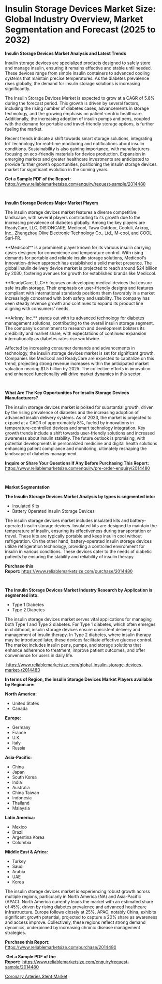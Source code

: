 <p><h1>Insulin Storage Devices Market Size: Global Industry Overview, Market Segmentation and Forecast (2025 to 2032)</h1></p><p><strong>Insulin Storage Devices Market Analysis and Latest Trends</strong></p>
<p><p>Insulin storage devices are specialized products designed to safely store and manage insulin, ensuring it remains effective and stable until needed. These devices range from simple insulin containers to advanced cooling systems that maintain precise temperatures. As the diabetes prevalence rises globally, the demand for insulin storage solutions is increasing significantly.</p><p>The Insulin Storage Devices Market is expected to grow at a CAGR of 5.8% during the forecast period. This growth is driven by several factors, including the rising number of diabetes cases, advancements in storage technology, and the growing emphasis on patient-centric healthcare. Additionally, the increasing adoption of insulin pumps and pens, coupled with the demand for portable and travel-friendly storage options, is further fueling the market. </p><p>Recent trends indicate a shift towards smart storage solutions, integrating IoT technology for real-time monitoring and notifications about insulin conditions. Sustainability is also gaining importance, with manufacturers focusing on eco-friendly materials for device production. Expansion in emerging markets and greater healthcare investments are anticipated to provide further growth opportunities, positioning the insulin storage devices market for significant evolution in the coming years.</p></p>
<p><strong>Get a Sample PDF of the Report:&nbsp;</strong> <a href="https://www.reliablemarketsize.com/enquiry/request-sample/2014480?utm_campaign=1898&utm_medium=2&utm_source=Github&utm_content=ia&utm_term=17012025&utm_id=insulin-storage-devices">https://www.reliablemarketsize.com/enquiry/request-sample/2014480</a></p>
<p>&nbsp;</p>
<p><strong>Insulin Storage Devices Major Market Players</strong></p>
<p><p>The insulin storage devices market features a diverse competitive landscape, with several players contributing to its growth due to the increasing prevalence of diabetes globally. Among the key players are ReadyCare, LLC, DISIONCARE, Medicool, Tawa Outdoor, Cooluli, Arkray, Inc., Zhengzhou Olive Electronic Technology Co., Ltd., M-cool, and COOL Sarl-FR.</p><p>**Medicool** is a prominent player known for its various insulin carrying cases designed for convenience and temperature control. With rising demands for portable and reliable insulin storage solutions, Medicool's innovation-driven approach has established a solid market presence. The global insulin delivery device market is projected to reach around $24 billion by 2030, fostering avenues for growth for established brands like Medicool.</p><p>**ReadyCare, LLC** focuses on developing medical devices that ensure safe insulin storage. Their emphasis on user-friendly designs and features compliant with international standards positions them favorably in a market increasingly concerned with both safety and usability. The company has seen steady revenue growth and continues to expand its product line aligning with consumers' needs.</p><p>**Arkray, Inc.** stands out with its advanced technology for diabetes management solutions, contributing to the overall insulin storage segment. The company's commitment to research and development bolsters its credibility and market share, with expectations of continued expansion internationally as diabetes rates rise worldwide.</p><p>Affected by increasing consumer demands and advancements in technology, the insulin storage devices market is set for significant growth. Companies like Medicool and ReadyCare are expected to capitalize on this trend, projecting strong revenue increases within the anticipated market valuation nearing $1.5 billion by 2025. The collective efforts in innovation and enhanced functionality will drive market dynamics in this sector.</p></p>
<p>&nbsp;</p>
<p><strong>What Are The Key Opportunities For Insulin Storage Devices Manufacturers?</strong></p>
<p><p>The insulin storage devices market is poised for substantial growth, driven by the rising prevalence of diabetes and the increasing adoption of advanced insulin delivery systems. As of 2023, the market is projected to expand at a CAGR of approximately 8%, fueled by innovations in temperature-controlled devices and smart technology integration. Key growth trends include a shift towards user-friendly solutions and increased awareness about insulin stability. The future outlook is promising, with potential developments in personalized medicine and digital health solutions enhancing patient compliance and monitoring, ultimately reshaping the landscape of diabetes management.</p></p>
<p><strong>Inquire or Share Your Questions If Any Before Purchasing This Report:</strong> <a href="https://www.reliablemarketsize.com/enquiry/pre-order-enquiry/2014480?utm_campaign=1898&utm_medium=2&utm_source=Github&utm_content=ia&utm_term=17012025&utm_id=insulin-storage-devices">https://www.reliablemarketsize.com/enquiry/pre-order-enquiry/2014480</a></p>
<p>&nbsp;</p>
<p><strong>Market Segmentation</strong></p>
<p><strong>The Insulin Storage Devices Market Analysis by types is segmented into:</strong></p>
<p><ul><li>Insulated Kits</li><li>Battery Operated Insulin Storage Devices</li></ul></p>
<p><p>The insulin storage devices market includes insulated kits and battery-operated insulin storage devices. Insulated kits are designed to maintain the temperature of insulin, ensuring its effectiveness during transportation or travel. These kits are typically portable and keep insulin cool without refrigeration. On the other hand, battery-operated insulin storage devices utilize refrigeration technology, providing a controlled environment for insulin in various conditions. These devices cater to the needs of diabetic patients by ensuring the stability and reliability of insulin therapy.</p></p>
<p><strong>Purchase this Report:&nbsp;</strong><a href="https://www.reliablemarketsize.com/purchase/2014480?utm_campaign=1898&utm_medium=2&utm_source=Github&utm_content=ia&utm_term=17012025&utm_id=insulin-storage-devices">https://www.reliablemarketsize.com/purchase/2014480</a></p>
<p>&nbsp;</p>
<p><strong>The Insulin Storage Devices Market Industry Research by Application is segmented into:</strong></p>
<p><ul><li>Type 1 Diabetes</li><li>Type 2 Diabetes</li></ul></p>
<p><p>The insulin storage devices market serves vital applications for managing both Type 1 and Type 2 diabetes. For Type 1 diabetes, which often emerges in childhood, insulin storage devices ensure consistent delivery and management of insulin therapy. In Type 2 diabetes, where insulin therapy may be introduced later, these devices facilitate effective glucose control. The market includes insulin pens, pumps, and storage solutions that enhance adherence to treatment, improve patient outcomes, and offer convenience for users in daily life.</p></p>
<p><a href="https://www.reliablemarketsize.com/global-insulin-storage-devices-market-r2014480?utm_campaign=1898&utm_medium=2&utm_source=Github&utm_content=ia&utm_term=17012025&utm_id=insulin-storage-devices">&nbsp;https://www.reliablemarketsize.com/global-insulin-storage-devices-market-r2014480</a></p>
<p><strong>In terms of Region, the Insulin Storage Devices Market Players available by Region are:</strong></p>
<p>
    <p> <strong> North America: </strong>
        <ul>
            <li>United States</li>
            <li>Canada</li>
        </ul>
        </p> 
    <p> <strong> Europe: </strong>
        <ul>
            <li>Germany</li>
            <li>France</li>
            <li>U.K.</li>
            <li>Italy</li>
            <li>Russia</li>
        </ul>
        </p> 
    <p> <strong> Asia-Pacific: </strong>
        <ul>
            <li>China</li>
            <li>Japan</li>
            <li>South Korea</li>
            <li>India</li>
            <li>Australia</li>
            <li>China Taiwan</li>
            <li>Indonesia</li>
            <li>Thailand</li>
            <li>Malaysia</li>
        </ul>
        </p> 
    <p> <strong> Latin America: </strong>
        <ul>
            <li>Mexico</li>
            <li>Brazil</li>
            <li>Argentina Korea</li>
            <li>Colombia</li>
        </ul>
        </p> 
    <p> <strong> Middle East & Africa: </strong>
        <ul>
            <li>Turkey</li>
            <li>Saudi</li>
            <li>Arabia</li>
            <li>UAE</li>
            <li>Korea</li>
        </ul>
    </p>
    </p>
<p><p>The insulin storage devices market is experiencing robust growth across multiple regions, particularly in North America (NA) and Asia-Pacific (APAC). North America currently leads the market with an estimated share of 45%, driven by rising diabetes prevalence and advanced healthcare infrastructure. Europe follows closely at 25%. APAC, notably China, exhibits significant growth potential, projected to capture a 20% share as awareness and access improve. Collectively, these regions reflect strong demand dynamics, underpinned by increasing chronic disease management strategies.</p></p>
<p><strong>Purchase this Report: </strong><a href="https://www.reliablemarketsize.com/purchase/2014480?utm_campaign=1898&utm_medium=2&utm_source=Github&utm_content=ia&utm_term=17012025&utm_id=insulin-storage-devices">https://www.reliablemarketsize.com/purchase/2014480</a></p>
<p>&nbsp;<strong>Get a Sample PDF of the Report:&nbsp;&nbsp;</strong><a href="https://www.reliablemarketsize.com/enquiry/request-sample/2014480?utm_campaign=1898&utm_medium=2&utm_source=Github&utm_content=ia&utm_term=17012025&utm_id=insulin-storage-devices">https://www.reliablemarketsize.com/enquiry/request-sample/2014480</a></p>
<p><strong></strong></p>
<p><p><a href="https://github.com/Chiragrp22/Market-Research-Report-List-7/blob/main/coronary-arteries-stent-market.md?utm_campaign=1898&utm_medium=2&utm_source=Github&utm_content=ia&utm_term=17012025&utm_id=insulin-storage-devices">Coronary Arteries Stent Market</a></p></p>